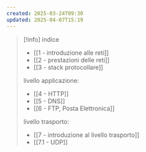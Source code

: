 ```yaml
---
created: 2025-03-24T09:30
updated: 2025-04-07T15:19
---
```

>[!info] indice
>- [[1 - introduzione alle reti]]
>- [[2 - prestazioni delle reti]]
>- [[3 - stack protocollare]]
>
>livello applicazione:
>- [[4 - HTTP]]
>- [[5 - DNS]]
>- [[6 - FTP, Posta Elettronica]]
>
>livello trasporto:
>- [[7 - introduzione al livello trasporto]]
>- [[7.1 - UDP]]